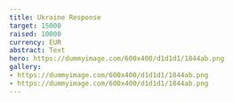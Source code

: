 ```yaml
---
title: Ukraine Response
target: 15000
raised: 10000
currency: EUR
abstract: Text
hero: https://dummyimage.com/600x400/d1d1d1/1844ab.png
gallery:
- https://dummyimage.com/600x400/d1d1d1/1844ab.png
- https://dummyimage.com/600x400/d1d1d1/1844ab.png
---
```

